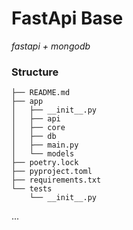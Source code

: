 # FastApi Base

*fastapi + mongodb*

### Structure
```shell
├── README.md
├── app
│   ├── __init__.py
│   ├── api
│   ├── core
│   ├── db
│   ├── main.py
│   └── models
├── poetry.lock
├── pyproject.toml
├── requirements.txt
└── tests
    └── __init__.py
```

...
